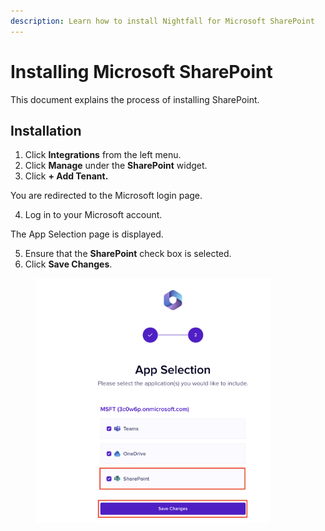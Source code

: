 ```yaml
---
description: Learn how to install Nightfall for Microsoft SharePoint
---
```


# Installing Microsoft SharePoint

This document explains the process of installing SharePoint.&#x20;

## Installation

1. Click **Integrations** from the left menu.
2. Click **Manage** under the **SharePoint** widget.
3. Click **+ Add Tenant.**&#x20;

You are redirected to the Microsoft login page.&#x20;

4. Log in to your Microsoft account.&#x20;

The App Selection page is displayed.

5. Ensure that the **SharePoint** check box is selected.
6. Click **Save Changes**.&#x20;

<figure><img src="../../.gitbook/assets/1.png" alt="" width="375"><figcaption></figcaption></figure>
